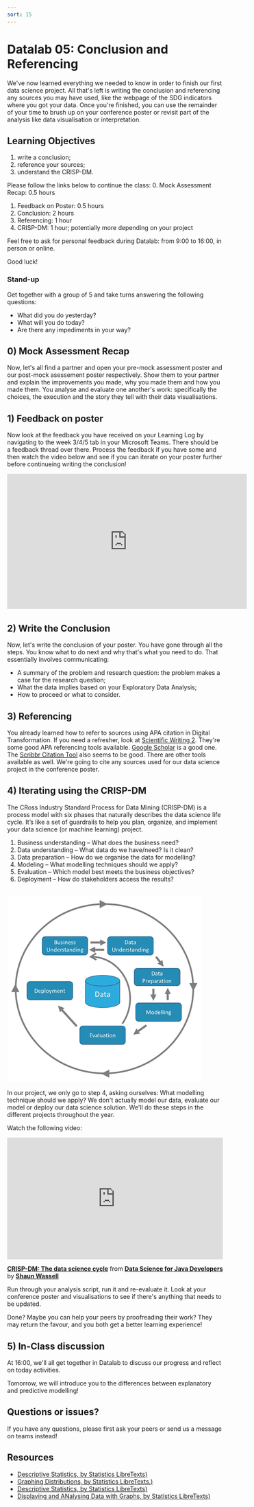 ```yaml
---
sort: 15
---
```


# Datalab 05: Conclusion and Referencing

We've now learned everything we needed to know in order to finish our first data science project. All that's left is writing the conclusion and referencing any sources you may have used, like the webpage of the SDG indicators where you got your data. Once you're finished, you can use the remainder of your time to brush up on your conference poster or revisit part of the analysis like data visualisation or interpretation.

## Learning Objectives
1. write a conclusion;
2. reference your sources;
3. understand the CRISP-DM.

Please follow the links below to continue the class:
0. Mock Assessment Recap: 0.5 hours
1. Feedback on Poster: 0.5 hours
2. Conclusion: 2 hours
3. Referencing: 1 hour
4. CRISP-DM: 1 hour; potentially more depending on your project

Feel free to ask for personal feedback during Datalab: from 9:00 to 16:00, in person or online.

Good luck!

### Stand-up
Get together with a group of 5 and take turns answering the following questions:
- What did you do yesterday?
- What will you do today?
- Are there any impediments in your way?

## 0) Mock Assessment Recap
Now, let's all find a partner and open your pre-mock assessment poster and our post-mock asessement poster respectively. Show them to your partner and explain the improvements you made, why you made them and how you made them. You analyse and evaluate one another's work: specifically the choices, the execution and the story they tell with their data visualisations.

## 1) Feedback on poster
Now look at the feedback you have received on your Learning Log by navigating to the week 3/4/5 tab in your Microsoft Teams. There should be a feedback thread over there. Process the feedback if you have some and then watch the video below and see if you can iterate on your poster further before continueing writing the conclusion!

<iframe width="560" height="315" src="https://www.youtube.com/embed/AwMFhyH7_5g" title="YouTube video player" frameborder="0" allow="accelerometer; autoplay; clipboard-write; encrypted-media; gyroscope; picture-in-picture" allowfullscreen></iframe>

## 2) Write the Conclusion
Now, let's write the conclusion of your poster. You have gone through all the steps. You know what to do next and why that's what you need to do. That essentially involves communicating:
- A summary of the problem and research question: the problem makes a case for the research question;
- What the data implies based on your Exploratory Data Analysis;
- How to proceed or what to consider.


## 3) Referencing
You already learned how to refer to sources using APA citation in Digital Transformation. If you need a refresher, look at [Scientific Writing 2](https://adsai.buas.nl/Study%20Content/Digital%20Transformation/Scientific%20writing%202.html). They're some good APA referencing tools available. [Google Scholar]() is a good one. The [Scribbr Citation Tool](https://www.scribbr.com/apa-citation-generator/) also seems to be good. There are other tools available as well. We're going to cite any sources used for our data science project in the conference poster.


## 4) Iterating using the CRISP-DM

The CRoss Industry Standard Process for Data Mining (CRISP-DM) is a process model with six phases that naturally describes the data science life cycle. It’s like a set of guardrails to help you plan, organize, and implement your data science (or machine learning) project.

1. Business understanding – What does the business need?
2. Data understanding – What data do we have/need? Is it clean?
3. Data preparation – How do we organise the data for modelling?
4. Modeling – What modelling techniques should we apply?
5. Evaluation – Which model best meets the business objectives?
6. Deployment – How do stakeholders access the results?

\
<img src="./assets/CRISP-DM.png"/>

In our project, we only go to step 4, asking ourselves: What modelling technique should we apply? We don't actually model our data, evaluate our model or deploy our data science solution. We'll do these steps in the different projects throughout the year.

Watch the following video:
<div style="position:relative;height:0;padding-bottom:56.25%"><iframe width="640" height="360" src="https://www.linkedin.com/learning/embed/data-science-for-java-developers/crisp-dm-the-data-science-cycle?autoplay=false&claim=AQE7aNB0gsHrKgAAAXuehqfAMTIXw27ZETDk3v0n1ILbxgFR2EOcIxEpRz03FiIL4XLyHalA4ZJ36lGceHRjW7TPal_znC2dUvH76UCG363f60c2K1FwsVYdBHs4rUkiErgU-pMlHhQ0L56Z9ENgLmirSzdAQyPY2ATPF_aay-IyNh8KN5t_3Au1y7_O6oTQxehIxhQ6-4yLlqq78IOXzWSSLlcTPd8vkAqcnNI8X3hsu70GTIdR-m-mna9WUgzv0nmDdFbh7rBBB3hUTBflJpMrN5PhUR1W4uc6MlCcBXSzobvxegnf8YRGg_KK-Vv4K9hi-YF0AfzxFcjRk1NsvXRFxS0rksHa02VLxvI-lWPE7rs7xPua3Wz63qjj1NlTFhQ8M87N2DY3OajUN0AEbbk6R2Hn1iVg1R7spxMNiOcwWm5g0hH7LtYvM_rIoZmsxoUlYRSKyJGd4HktJXvjPx0Cyp0jJWv-VafYsLDpvHQ37ZhRVR0sN4A44XWQMRcZ84Y3Ub8vXv-v0zz7lgsf-Y2-yGPETdfEusC7lzCoxMcToFqvenZX7asL8D6CS4lxDPxcHzbMZZ5wuqXIDT5MK7hKAY5IuK9HCgf02YMKXDRkzc_5Ru5xDuX8OXliQXxhTi8q01T8NfuVC_QMluI2EnA2nuNYU0MT5qxPIo8HrWf1QtGcHucLJoJRlGN5RCMUUFpCue-7qNZcOs5YXqoTlhDL3nk2Db1EUb-fW153sudFh_ZKnoQ&lipi=urn%3Ali%3Apage%3Ad_learning_content%3BtSYxLf9mSWO8dG4Yt8KSVQ%3D%3D&licu" mozallowfullscreen="true" webkitallowfullscreen="true" allowfullscreen="true" frameborder="0" style="position:absolute;width:100%;height:100%;left:0"></iframe></div><p><strong><a href="https://www.linkedin.com/learning/data-science-for-java-developers/crisp-dm-the-data-science-cycle?trk=embed_lil">CRISP-DM: The data science cycle</a></strong> from <strong><a href="https://www.linkedin.com/learning/data-science-for-java-developers?trk=embed_lil">Data Science for Java Developers</a></strong> by <strong><a href="https://www.linkedin.com/learning/instructors/shaun-wassell?trk=embed_lil">Shaun Wassell</a></strong></p>

Run through your analysis script, run it and re-evaluate it. Look at your conference poster and visualisations to see if there's anything that needs to be updated.

Done? Maybe you can help your peers by proofreading their work? They may return the favour, and you both get a better learning experience!

## 5) In-Class discussion
At 16:00, we'll all get together in Datalab to discuss our progress and reflect on today activities.

Tomorrow, we will introduce you to the differences between explanatory and predictive modelling!


## Questions or issues?
If you have any questions, please first ask your peers or send us a message on teams instead!

## Resources
- [Descriptive Statistics, by Statistics LibreTexts)](https://statics.teams.cdn.office.net/evergreen-assets/safelinks/1/atp-safelinks.html?url=https%3A%2F%2Fstats.libretexts.org%2FBookshelves%2FIntroductory_Statistics%2FBook%253A_Introductory_Statistics_(OpenStax)%2F02%253A_Descriptive_Statistics)
- [Graphing Distributions, by Statistics LibreTexts.)](https://statics.teams.cdn.office.net/evergreen-assets/safelinks/1/atp-safelinks.html?url=https%3A%2F%2Fstats.libretexts.org%2FBookshelves%2FIntroductory_Statistics%2FBook%253A_Introductory_Statistics_(Lane)%2F02%253A_Graphing_Distributions)
-  [Descriptive Statistics, by Statistics LibreTexts)](https://statics.teams.cdn.office.net/evergreen-assets/safelinks/1/atp-safelinks.html?url=https%3A%2F%2Fstats.libretexts.org%2FBookshelves%2FIntroductory_Statistics%2FBook%253A_Introductory_Statistics_(Shafer_and_Zhang)%2F02%253A_Descriptive_Statistics)
 - [Displaying and ANalysing Data with Graphs, by Statistics LibreTexts)](https://statics.teams.cdn.office.net/evergreen-assets/safelinks/1/atp-safelinks.html?url=https%3A%2F%2Fstats.libretexts.org%2FBookshelves%2FIntroductory_Statistics%2FBook%253A_Inferential_Statistics_and_Probability_-_A_Holistic_Approach_(Geraghty)%2F02%253A_Displaying_and_Analyzing_Data_with_Graphs)
